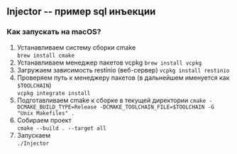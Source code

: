 ## Injector -- пример sql инъекции

### Как запускать на macOS?
1. Устанавливаем систему сборки cmake  
  `brew install cmake`
1. Устанавливаем менеджер пакетов vcpkg 
  `brew install vcpkg`
1. Загружаем зависимость restinio (веб-сервер)
  `vcpkg install restinio`
1. Проверяем путь к менеджеру пакетов (в дальнейшем именуется как `$TOOLCHAIN`)  
  `vcpkg integrate install`
1. Подготавливаем cmake к сборке в текущей директории
   `cmake -DCMAKE_BUILD_TYPE=Release -DCMAKE_TOOLCHAIN_FILE=$TOOLCHAIN -G "Unix Makefiles" .`
1. Собираем проект  
  `cmake --build . --target all`
1. Запускаем  
  `./Injector`